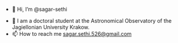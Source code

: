 - 👋 Hi, I’m @sagar-sethi
<!---
- 👀 I’m interested in
--->
 - 🌱 I am a doctoral student at the Astronomical Observatory of the Jagiellonian University Krakow.
- 📫 How to reach me sagar.sethi.526@gmail.com

<!---
sagar-sethi/sagar-sethi is a ✨ special ✨ repository because its `README.md` (this file) appears on your GitHub profile.
You can click the Preview link to take a look at your changes.
--->
